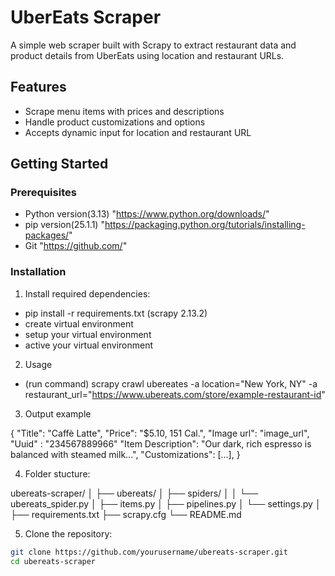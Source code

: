 # UberEats Scraper

A simple web scraper built with Scrapy to extract restaurant data and product details from UberEats using location and restaurant URLs.

## Features

- Scrape menu items with prices and descriptions
- Handle product customizations and options
- Accepts dynamic input for location and restaurant URL

## Getting Started

### Prerequisites

- Python version(3.13) "https://www.python.org/downloads/"
- pip version(25.1.1) "https://packaging.python.org/tutorials/installing-packages/"
- Git "https://github.com/"

### Installation

1. Install required dependencies:
 
- pip install -r requirements.txt (scrapy 2.13.2)
- create virtual environment
- setup your virtual environment
- active your virtual environment

2. Usage

- (run command)
scrapy crawl ubereates -a location="New York, NY" -a restaurant_url="https://www.ubereats.com/store/example-restaurant-id"

3. Output example

{
  "Title": "Caffè Latte",
  "Price": "$5.10, 151 Cal.",
  "Image url": "image_url",
  "Uuid" : "234567889966"
  "Item Description": "Our dark, rich espresso is balanced with steamed milk...",
  "Customizations": [...],
}

4. Folder stucture:
 
ubereats-scraper/
│
├── ubereats/
│   ├── spiders/
│   │   └── ubereats_spider.py
│   ├── items.py
│   ├── pipelines.py
│   └── settings.py
│
├── requirements.txt
├── scrapy.cfg
└── README.md 

5. Clone the repository:

```bash
git clone https://github.com/yourusername/ubereats-scraper.git
cd ubereats-scraper
